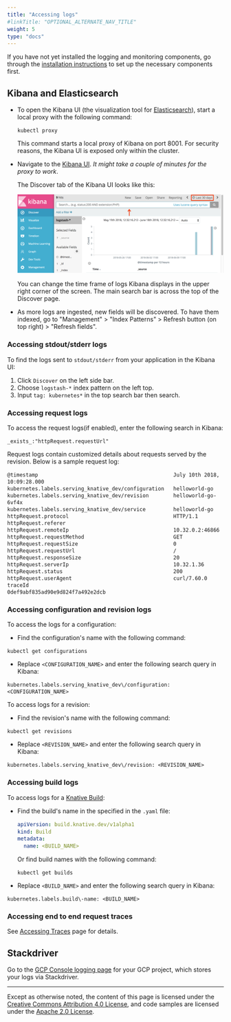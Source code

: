 ```yaml
---
title: "Accessing logs"
#linkTitle: "OPTIONAL_ALTERNATE_NAV_TITLE"
weight: 5
type: "docs"
---
```


If you have not yet installed the logging and monitoring components, go through
the [installation instructions](./installing-logging-metrics-traces.md) to set
up the necessary components first.

## Kibana and Elasticsearch

- To open the Kibana UI (the visualization tool for
  [Elasticsearch](https://info.elastic.co)), start a local proxy with the
  following command:

  ```shell
  kubectl proxy
  ```

  This command starts a local proxy of Kibana on port 8001. For security
  reasons, the Kibana UI is exposed only within the cluster.

- Navigate to the
  [Kibana UI](http://localhost:8001/api/v1/namespaces/knative-monitoring/services/kibana-logging/proxy/app/kibana).
  _It might take a couple of minutes for the proxy to work_.

  The Discover tab of the Kibana UI looks like this:

  ![Kibana UI Discover tab](./images/kibana-discover-tab-annotated.png)

  You can change the time frame of logs Kibana displays in the upper right
  corner of the screen. The main search bar is across the top of the Discover
  page.

- As more logs are ingested, new fields will be discovered. To have them
  indexed, go to "Management" > "Index Patterns" > Refresh button (on top
  right) > "Refresh fields".

<!-- TODO: create a video walkthrough of the Kibana UI -->

### Accessing stdout/stderr logs

To find the logs sent to `stdout/stderr` from your application in the Kibana UI:

1. Click `Discover` on the left side bar.
1. Choose `logstash-*` index pattern on the left top.
1. Input `tag: kubernetes*` in the top search bar then search.

### Accessing request logs

To access the request logs(if enabled), enter the following search in Kibana:

```text
_exists_:"httpRequest.requestUrl"
```

Request logs contain customized details about requests served by the revision.
Below is a sample request log:

```text
@timestamp                                            July 10th 2018, 10:09:28.000
kubernetes.labels.serving_knative_dev/configuration   helloworld-go
kubernetes.labels.serving_knative_dev/revision	      helloworld-go-6vf4x
kubernetes.labels.serving_knative_dev/service         helloworld-go
httpRequest.protocol                                  HTTP/1.1
httpRequest.referer
httpRequest.remoteIp                                  10.32.0.2:46866
httpRequest.requestMethod                             GET
httpRequest.requestSize                               0
httpRequest.requestUrl                                /
httpRequest.responseSize                              20
httpRequest.serverIp                                  10.32.1.36
httpRequest.status                                    200
httpRequest.userAgent                                 curl/7.60.0
traceId                                               0def9abf835ad90e9d824f7a492e2dcb
```

### Accessing configuration and revision logs

To access the logs for a configuration:

- Find the configuration's name with the following command:

```
kubectl get configurations
```

- Replace `<CONFIGURATION_NAME>` and enter the following search query in Kibana:

```
kubernetes.labels.serving_knative_dev\/configuration: <CONFIGURATION_NAME>
```

To access logs for a revision:

- Find the revision's name with the following command:

```
kubectl get revisions
```

- Replace `<REVISION_NAME>` and enter the following search query in Kibana:

```
kubernetes.labels.serving_knative_dev\/revision: <REVISION_NAME>
```

### Accessing build logs

To access logs for a [Knative Build](../build/README.md):

- Find the build's name in the specified in the `.yaml` file:

  ```yaml
  apiVersion: build.knative.dev/v1alpha1
  kind: Build
  metadata:
    name: <BUILD_NAME>
  ```

  Or find build names with the following command:

  ```
  kubectl get builds
  ```

- Replace `<BUILD_NAME>` and enter the following search query in Kibana:

```
kubernetes.labels.build\-name: <BUILD_NAME>
```

### Accessing end to end request traces

See [Accessing Traces](./accessing-traces.md) page for details.

## Stackdriver

Go to the
[GCP Console logging page](https://console.cloud.google.com/logs/viewer) for
your GCP project, which stores your logs via Stackdriver.

---

Except as otherwise noted, the content of this page is licensed under the
[Creative Commons Attribution 4.0 License](https://creativecommons.org/licenses/by/4.0/),
and code samples are licensed under the
[Apache 2.0 License](https://www.apache.org/licenses/LICENSE-2.0).

